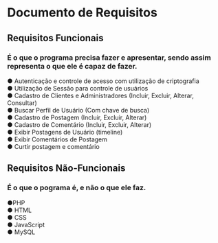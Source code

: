 # Documento de Requisitos

## Requisitos Funcionais
  
  ### É o que o programa precisa fazer e apresentar, sendo assim representa o que ele é capaz de fazer.

● Autenticação e controle de acesso com utilização
de criptografia<br>
● Utilização de Sessão para controle de usuários<br>
● Cadastro de Clientes e Administradores (Incluir,
Excluir, Alterar, Consultar)<br>
● Buscar Perfil de Usuário (Com chave de busca)<br>
● Cadastro de Postagem (Incluir, Excluir, Alterar)<br>
● Cadastro de Comentário (Incluir, Excluir, Alterar)<br>
● Exibir Postagens de Usuário (timeline)<br>
● Exibir Comentários de Postagem<br>
● Curtir postagem e comentário<br>

## Requisitos Não-Funcionais

 ### É o que o pograma é, e não o que ele faz.

●PHP<br>
● HTML<br>
● CSS<br>
● JavaScript<br>
● MySQL<br>
